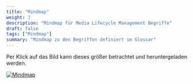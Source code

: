 ```yaml
---
title: "Mindmap"
weight: 3
description: "Mindmap für Media Lifecycle Management Begriffe"
draft: false
tags: ["Mindmap"]
summary: "Mindmap zu den Begriffen definiert im Glossar"
---
```


Per Klick auf das Bild kann dieses größer betrachtet und heruntergeladen werden.

[![Mindmap](/lernportfolio/mlm-mindmap.svg "Mindmap - Click to see full size")](/lernportfolio/mlm-mindmap.svg)
